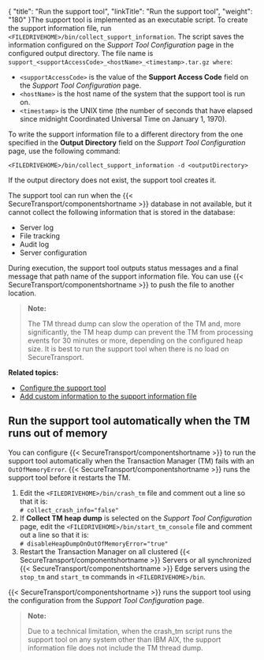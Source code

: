 {
    "title": "Run the support tool",
    "linkTitle": "Run the support tool",
    "weight": "180"
}The support tool is implemented as an executable script. To create the support information file, run `<FILEDRIVEHOME>/bin/collect_support_information`. The script saves the information configured on the *Support Tool Configuration* page in the configured output directory. The file name is `support_<supportAccessCode>_<hostName>_<timestamp>.tar.gz where`:

-   `<supportAccessCode>` is the value of the **Support Access Code** field on the *Support Tool Configuration* page.
-   `<hostName>` is the host name of the system that the support tool is run on.
-   `<timestamp>` is the UNIX time (the number of seconds that have elapsed since midnight Coordinated Universal Time on January 1, 1970).

To write the support information file to a different directory from the one specified in the **Output Directory** field on the *Support Tool Configuration* page, use the following command:

`<FILEDRIVEHOME>/bin/collect_support_information -d <outputDirectory>`

If the output directory does not exist, the support tool creates it.

The support tool can run when the {{< SecureTransport/componentshortname  >}} database in not available, but it cannot collect the following information that is stored in the database:

-   Server log
-   File tracking
-   Audit log
-   Server configuration

During execution, the support tool outputs status messages and a final message that path name of the support information file. You can use {{< SecureTransport/componentshortname  >}} to push the file to another location.

> **Note:**
>
> The TM thread dump can slow the operation of the TM and, more significantly, the TM heap dump can prevent the TM from processing events for 30 minutes or more, depending on the configured heap size. It is best to run the support tool when there is no load on SecureTransport.

**Related topics:**

-   <a href="../t_st_configuresupporttool" class="MCXref xref">Configure the support tool</a>
-   <a href="../t_st_customizesupporttool" class="MCXref xref">Add custom information to the support information file</a>

## Run the support tool automatically when the TM runs out of memory

You can configure {{< SecureTransport/componentshortname  >}} to run the support tool automatically when the Transaction Manager (TM) fails with an `OutOfMemoryError`. {{< SecureTransport/componentshortname  >}} runs the support tool before it restarts the TM.

1.  Edit the `<FILEDRIVEHOME>/bin/crash_tm` file and comment out a line so that it is:  
    `# collect_crash_info="false"`
2.  If **Collect TM heap dump** is selected on the *Support Tool Configuration* page, edit the `<FILEDRIVEHOME>/bin/start_tm_console` file and comment out a line so that it is:  
    `# disableHeapDumpOnOutOfMemoryError="true"`
3.  Restart the Transaction Manager on all clustered {{< SecureTransport/componentshortname >}} Servers or all synchronized {{< SecureTransport/componentshortname >}} Edge servers using the `stop_tm` and `start_tm` commands in `<FILEDRIVEHOME>/bin`.

{{< SecureTransport/componentshortname  >}} runs the support tool using the configuration from the *Support Tool Configuration* page.

> **Note:**
>
> Due to a technical limitation, when the crash\_tm script runs the support tool on any system other than IBM AIX, the support information file does not include the TM thread dump.
